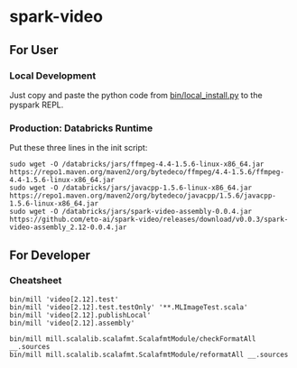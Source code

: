 # spark-video
## For User
### Local Development
Just copy and paste the python code from [bin/local_install.py](bin/local_install.py) to the pyspark REPL.

### Production: Databricks Runtime
Put these three lines in the init script:
```
sudo wget -O /databricks/jars/ffmpeg-4.4-1.5.6-linux-x86_64.jar https://repo1.maven.org/maven2/org/bytedeco/ffmpeg/4.4-1.5.6/ffmpeg-4.4-1.5.6-linux-x86_64.jar
sudo wget -O /databricks/jars/javacpp-1.5.6-linux-x86_64.jar https://repo1.maven.org/maven2/org/bytedeco/javacpp/1.5.6/javacpp-1.5.6-linux-x86_64.jar
sudo wget -O /databricks/jars/spark-video-assembly-0.0.4.jar https://github.com/eto-ai/spark-video/releases/download/v0.0.3/spark-video-assembly_2.12-0.0.4.jar
```

## For Developer
### Cheatsheet
```
bin/mill 'video[2.12].test'
bin/mill 'video[2.12].test.testOnly' '**.MLImageTest.scala'
bin/mill 'video[2.12].publishLocal'
bin/mill 'video[2.12].assembly'

bin/mill mill.scalalib.scalafmt.ScalafmtModule/checkFormatAll __.sources
bin/mill mill.scalalib.scalafmt.ScalafmtModule/reformatAll __.sources
```
